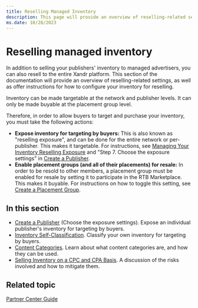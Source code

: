 ```yaml
---
title: Reselling Managed Inventory
description: This page will provide an overview of reselling-related settings, as well as offer instructions for how to configure your inventory for reselling.
ms.date: 10/28/2023
---
```



# Reselling managed inventory


In addition to selling your publishers' inventory to managed
advertisers, you can also resell to the entire
Xandr platform. This section of the
documentation will provide an overview of reselling-related settings, as
well as offer instructions for how to configure your inventory for
reselling.

Inventory can be made targetable at the network and publisher levels. It
can only be made buyable at the placement group level.

Therefore, in order to allow buyers to target and purchase your
inventory, you must take the following actions:

- **Expose inventory for targeting by buyers:** This is also known as
  "reselling exposure", and can be done for the entire network or
  per-publisher. This makes it targetable. For instructions, see [Managing Your Inventory Reselling Exposure](managing-your-inventory-reselling-exposure.md) and
  "Step 7. Choose the exposure settings" in [Create a Publisher](create-a-publisher.md).
- **Enable placement groups (and all of their placements) for resale:**
  In order to be resold to other members, a placement group must be
  enabled for resale by setting it to participate in the RTB
  Marketplace. This makes it buyable. For instructions on how to toggle
  this setting, see [Create a Placement Group](create-a-placement-group.md).

## In this section

- [Create a Publisher](create-a-publisher.md)
  (Choose the exposure settings). Expose an individual publisher's
  inventory for targeting by buyers.
- [Inventory Self-Classification](inventory-self-classification.md). Classify your own inventory for targeting by
  buyers.
- [Content Categories](content-categories.md).
  Learn about what content categories are, and how they can be used.
- [Selling Inventory on a CPC and CPA Basis](selling-inventory-on-a-cpc-and-cpa-basis.md). A
  discussion of the risks involved and how to mitigate them.

## Related topic

  [Partner Center Guide](partner-center-guide.md)